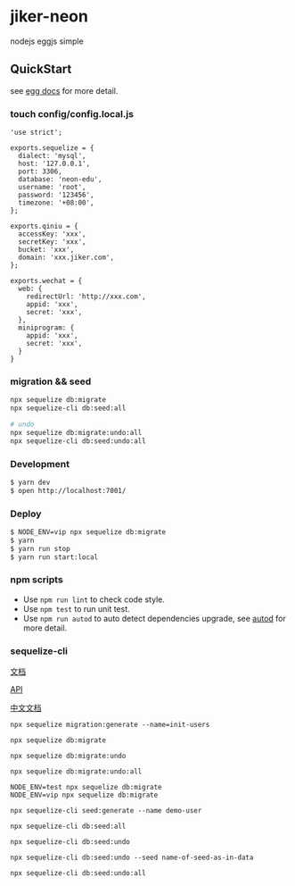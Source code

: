 # jiker-neon

nodejs eggjs simple

## QuickStart

<!-- add docs here for user -->

see [egg docs][egg] for more detail.

### touch config/config.local.js

```
'use strict';

exports.sequelize = {
  dialect: 'mysql',
  host: '127.0.0.1',
  port: 3306,
  database: 'neon-edu',
  username: 'root',
  password: '123456',
  timezone: '+08:00',
};

exports.qiniu = {
  accessKey: 'xxx',
  secretKey: 'xxx',
  bucket: 'xxx',
  domain: 'xxx.jiker.com',
};

exports.wechat = {
  web: {
    redirectUrl: 'http://xxx.com',
    appid: 'xxx',
    secret: 'xxx',
  },
  miniprogram: {
    appid: 'xxx',
    secret: 'xxx',
  }
}
```

### migration && seed

```bash
npx sequelize db:migrate
npx sequelize-cli db:seed:all

# undo
npx sequelize db:migrate:undo:all
npx sequelize-cli db:seed:undo:all
```

### Development

```bash
$ yarn dev
$ open http://localhost:7001/
```

### Deploy

```bash
$ NODE_ENV=vip npx sequelize db:migrate
$ yarn
$ yarn run stop
$ yarn run start:local
```

### npm scripts

- Use `npm run lint` to check code style.
- Use `npm test` to run unit test.
- Use `npm run autod` to auto detect dependencies upgrade, see [autod](https://www.npmjs.com/package/autod) for more detail.

### sequelize-cli
[文档](https://sequelize.org/master/)

[API](https://sequelize.org/master/identifiers.html)

[中文文档](https://github.com/demopark/sequelize-docs-Zh-CN/tree/v5)

```
npx sequelize migration:generate --name=init-users

npx sequelize db:migrate

npx sequelize db:migrate:undo

npx sequelize db:migrate:undo:all

NODE_ENV=test npx sequelize db:migrate
NODE_ENV=vip npx sequelize db:migrate
```

```
npx sequelize-cli seed:generate --name demo-user

npx sequelize-cli db:seed:all

npx sequelize-cli db:seed:undo

npx sequelize-cli db:seed:undo --seed name-of-seed-as-in-data

npx sequelize-cli db:seed:undo:all
```

[egg]: https://eggjs.org